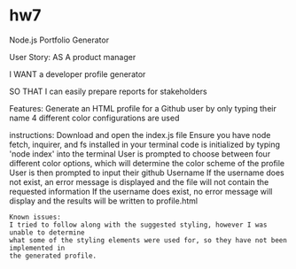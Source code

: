 # hw7
Node.js Portfolio Generator

User Story:
AS A product manager

I WANT a developer profile generator

SO THAT I can easily prepare reports for stakeholders

Features:
Generate an HTML profile for a Github user by only typing their name
4 different color configurations are used 

instructions:
Download and open the index.js file
Ensure you have node fetch, inquirer, and fs installed in your terminal
code is initialized by typing 'node index' into the terminal
User is prompted to choose between four different color options, which will determine 
the color scheme of the profile
User is then prompted to input their github Username
	If the username does not exist, an error message is displayed and the file will not 
	contain the requested information
	If the username does exist, no error message will display and the results will be 
	written to profile.html
	
	Known issues:
	I tried to follow along with the suggested styling, however I was unable to determine
	what some of the styling elements were used for, so they have not been implemented in
	the generated profile.